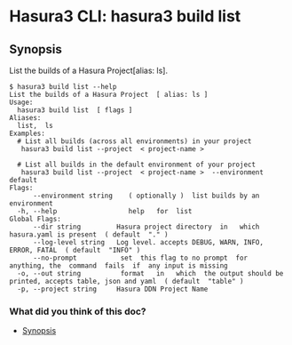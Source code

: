 # Hasura3 CLI: hasura3 build list

## Synopsis​

List the builds of a Hasura Project[alias: ls].

```
$ hasura3 build list --help
List the builds of a Hasura Project  [ alias: ls ]
Usage:
  hasura3 build list  [ flags ]
Aliases:
  list,  ls
Examples:
  # List all builds (across all environments) in your project
   hasura3 build list --project  < project-name >
 
  # List all builds in the default environment of your project
   hasura3 build list --project  < project-name >  --environment default
Flags:
      --environment string    ( optionally )  list builds by an environment
  -h, --help                  help   for  list
Global Flags:
      --dir string         Hasura project directory  in   which  hasura.yaml is present  ( default  "." )
      --log-level string   Log level. accepts DEBUG, WARN, INFO, ERROR, FATAL  ( default  "INFO" )
      --no-prompt           set  this flag to no prompt  for  anything, the  command  fails  if  any input is missing
  -o, --out string          format   in   which  the output should be printed, accepts table, json and yaml  ( default  "table" )
  -p, --project string     Hasura DDN Project Name
```

### What did you think of this doc?

- [ Synopsis ](https://hasura.io/docs/3.0/cli/commands/build-list/#synopsis)
